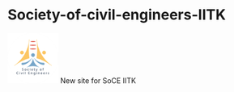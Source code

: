 # Society-of-civil-engineers-IITK
<code><img height="100" src = "public/img/soce_circle_white.png"></code>
New site for SoCE IITK

